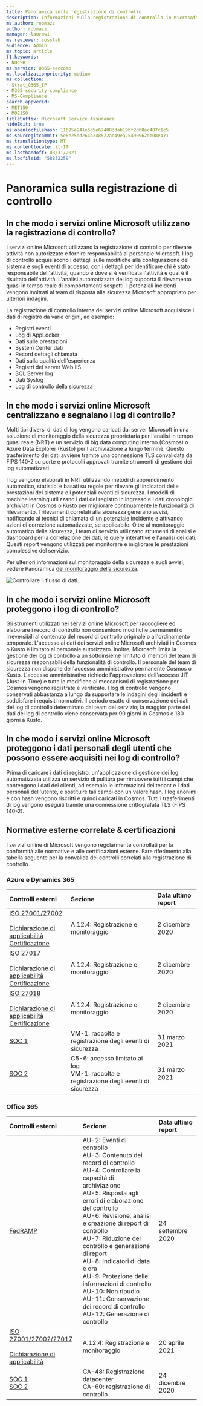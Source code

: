 ```yaml
---
title: Panoramica sulla registrazione di controllo
description: Informazioni sulla registrazione di controllo in Microsoft 365
ms.author: robmazz
author: robmazz
manager: laurawi
ms.reviewer: sosstah
audience: Admin
ms.topic: article
f1.keywords:
- NOCSH
ms.service: O365-seccomp
ms.localizationpriority: medium
ms.collection:
- Strat_O365_IP
- M365-security-compliance
- MS-Compliance
search.appverid:
- MET150
- MOE150
titleSuffix: Microsoft Service Assurance
hideEdit: true
ms.openlocfilehash: 11695a941e5d5e6740833ab19bf2d68ac487c1c5
ms.sourcegitcommit: 5e6e25ed264b248522ad49ea25490962db08e471
ms.translationtype: MT
ms.contentlocale: it-IT
ms.lasthandoff: 08/31/2021
ms.locfileid: "58832259"
---
```

# <a name="audit-logging-overview"></a>Panoramica sulla registrazione di controllo

## <a name="how-do-microsoft-online-services-employ-audit-logging"></a>In che modo i servizi online Microsoft utilizzano la registrazione di controllo?

I servizi online Microsoft utilizzano la registrazione di controllo per rilevare attività non autorizzate e fornire responsabilità al personale Microsoft. I log di controllo acquisiscono i dettagli sulle modifiche alla configurazione del sistema e sugli eventi di accesso, con i dettagli per identificare chi è stato responsabile dell'attività, quando e dove si è verificata l'attività e qual è il risultato dell'attività. L'analisi automatizzata dei log supporta il rilevamento quasi in tempo reale di comportamenti sospetti. I potenziali incidenti vengono inoltrati al team di risposta alla sicurezza Microsoft appropriato per ulteriori indagini.

La registrazione di controllo interna dei servizi online Microsoft acquisisce i dati di registro da varie origini, ad esempio:

- Registri eventi
- Log di AppLocker
- Dati sulle prestazioni
- System Center dati
- Record dettagli chiamata
- Dati sulla qualità dell'esperienza
- Registri del server Web IIS
- SQL Server log
- Dati Syslog
- Log di controllo della sicurezza

## <a name="how-do-microsoft-online-services-centralize-and-report-on-audit-logs"></a>In che modo i servizi online Microsoft centralizzano e segnalano i log di controllo?

Molti tipi diversi di dati di log vengono caricati dai server Microsoft in una soluzione di monitoraggio della sicurezza proprietaria per l'analisi in tempo quasi reale (NRT) e un servizio di big data computing interno (Cosmos) o Azure Data Explorer (Kusto) per l'archiviazione a lungo termine. Questo trasferimento dei dati avviene tramite una connessione TLS convalidata da FIPS 140-2 su porte e protocolli approvati tramite strumenti di gestione dei log automatizzati.

I log vengono elaborati in NRT utilizzando metodi di apprendimento automatico, statistici e basati su regole per rilevare gli indicatori delle prestazioni del sistema e i potenziali eventi di sicurezza. I modelli di machine learning utilizzano i dati del registro in ingresso e i dati cronologici archiviati in Cosmos o Kusto per migliorare continuamente le funzionalità di rilevamento. I rilevamenti correlati alla sicurezza generano avvisi, notificando ai tecnici di chiamata di un potenziale incidente e attivando azioni di correzione automatizzate, se applicabile. Oltre al monitoraggio automatico della sicurezza, i team di servizio utilizzano strumenti di analisi e dashboard per la correlazione dei dati, le query interattive e l'analisi dei dati. Questi report vengono utilizzati per monitorare e migliorare le prestazioni complessive del servizio.

Per ulteriori informazioni sul monitoraggio della sicurezza e sugli avvisi, vedere Panoramica [del monitoraggio della sicurezza](assurance-security-monitoring.md).

![Controllare il flusso di dati.](../media/assurance-audit-data-flow.png)

## <a name="how-do-microsoft-online-services-protect-audit-logs"></a>In che modo i servizi online Microsoft proteggono i log di controllo?

Gli strumenti utilizzati nei servizi online Microsoft per raccogliere ed elaborare i record di controllo non consentono modifiche permanenti o irreversibili al contenuto del record di controllo originale o all'ordinamento temporale. L'accesso ai dati dei servizi online Microsoft archiviati in Cosmos o Kusto è limitato al personale autorizzato. Inoltre, Microsoft limita la gestione dei log di controllo a un sottoinsieme limitato di membri del team di sicurezza responsabili della funzionalità di controllo. Il personale del team di sicurezza non dispone dell'accesso amministrativo permanente Cosmos o Kusto. L'accesso amministrativo richiede l'approvazione dell'accesso JIT (Just-In-Time) e tutte le modifiche ai meccanismi di registrazione per Cosmos vengono registrate e verificate. I log di controllo vengono conservati abbastanza a lungo da supportare le indagini degli incidenti e soddisfare i requisiti normativi. Il periodo esatto di conservazione dei dati del log di controllo determinato dai team del servizio; la maggior parte dei dati del log di controllo viene conservata per 90 giorni in Cosmos e 180 giorni a Kusto.

## <a name="how-do-microsoft-online-services-protect-user-personal-data-that-may-be-captured-in-audit-logs"></a>In che modo i servizi online Microsoft proteggono i dati personali degli utenti che possono essere acquisiti nei log di controllo?

Prima di caricare i dati di registro, un'applicazione di gestione dei log automatizzata utilizza un servizio di pulitura per rimuovere tutti i campi che contengono i dati dei clienti, ad esempio le informazioni del tenant e i dati personali dell'utente, e sostituire tali campi con un valore hash. I log anonimi e con hash vengono riscritti e quindi caricati in Cosmos. Tutti i trasferimenti di log vengono eseguiti tramite una connessione crittografata TLS (FIPS 140-2).

## <a name="related-external-regulations--certifications"></a>Normative esterne correlate & certificazioni

I servizi online di Microsoft vengono regolarmente controllati per la conformità alle normative e alle certificazioni esterne. Fare riferimento alla tabella seguente per la convalida dei controlli correlati alla registrazione di controllo.

### <a name="azure-and-dynamics-365"></a>Azure e Dynamics 365

| **Controlli esterni** | **Sezione** | **Data ultimo report** |
|:--------------------|:------------|:-----------------------|
| [ISO 27001/27002](https://servicetrust.microsoft.com/ViewPage/MSComplianceGuideV3?command=Download&downloadType=Document&downloadId=e9116047-f327-430c-a83f-166b7e561ad6&tab=7027ead0-3d6b-11e9-b9e1-290b1eb4cdeb&docTab=7027ead0-3d6b-11e9-b9e1-290b1eb4cdeb_ISO_Reports) <br><br> [Dichiarazione di applicabilità](https://servicetrust.microsoft.com/ViewPage/MSComplianceGuideV3?command=Download&downloadType=Document&downloadId=00af6c3e-7f3e-4e0d-8b0e-79f45ef2cef1&tab=7027ead0-3d6b-11e9-b9e1-290b1eb4cdeb&docTab=7027ead0-3d6b-11e9-b9e1-290b1eb4cdeb_ISO_Reports) <br> [Certificazione](https://servicetrust.microsoft.com/ViewPage/MSComplianceGuideV3?command=Download&downloadType=Document&downloadId=d7af5304-3a31-40e6-9abb-e26352305d41&tab=7027ead0-3d6b-11e9-b9e1-290b1eb4cdeb&docTab=7027ead0-3d6b-11e9-b9e1-290b1eb4cdeb_ISO_Reports) | A.12.4: Registrazione e monitoraggio | 2 dicembre 2020 |
| [ISO 27017](https://servicetrust.microsoft.com/ViewPage/MSComplianceGuideV3?command=Download&downloadType=Document&downloadId=e9116047-f327-430c-a83f-166b7e561ad6&tab=7027ead0-3d6b-11e9-b9e1-290b1eb4cdeb&docTab=7027ead0-3d6b-11e9-b9e1-290b1eb4cdeb_ISO_Reports) <br><br> [Dichiarazione di applicabilità](https://servicetrust.microsoft.com/ViewPage/MSComplianceGuideV3?command=Download&downloadType=Document&downloadId=a3bca0ac-867d-4204-b66b-13665f5f1e8d&tab=7027ead0-3d6b-11e9-b9e1-290b1eb4cdeb&docTab=7027ead0-3d6b-11e9-b9e1-290b1eb4cdeb_ISO_Reports) <br> [Certificazione](https://servicetrust.microsoft.com/ViewPage/MSComplianceGuideV3?command=Download&downloadType=Document&downloadId=25718a8a-f34d-41e1-a95a-c49246508787&tab=7027ead0-3d6b-11e9-b9e1-290b1eb4cdeb&docTab=7027ead0-3d6b-11e9-b9e1-290b1eb4cdeb_ISO_Reports) | A.12.4: Registrazione e monitoraggio | 2 dicembre 2020 |
| [ISO 27018](https://servicetrust.microsoft.com/ViewPage/MSComplianceGuideV3?command=Download&downloadType=Document&downloadId=e9116047-f327-430c-a83f-166b7e561ad6&tab=7027ead0-3d6b-11e9-b9e1-290b1eb4cdeb&docTab=7027ead0-3d6b-11e9-b9e1-290b1eb4cdeb_ISO_Reports) <br><br> [Dichiarazione di applicabilità](https://servicetrust.microsoft.com/ViewPage/MSComplianceGuideV3?command=Download&downloadType=Document&downloadId=00af6c3e-7f3e-4e0d-8b0e-79f45ef2cef1&tab=7027ead0-3d6b-11e9-b9e1-290b1eb4cdeb&docTab=7027ead0-3d6b-11e9-b9e1-290b1eb4cdeb_ISO_Reports) <br> [Certificazione](https://servicetrust.microsoft.com/ViewPage/MSComplianceGuideV3?command=Download&downloadType=Document&downloadId=56904fc3-0942-4ff5-9eef-7cabc751a25c&tab=7027ead0-3d6b-11e9-b9e1-290b1eb4cdeb&docTab=7027ead0-3d6b-11e9-b9e1-290b1eb4cdeb_ISO_Reports) | A.12.4: Registrazione e monitoraggio | 2 dicembre 2020 |
| [SOC 1](https://servicetrust.microsoft.com/ViewPage/MSComplianceGuideV3?command=Download&downloadType=Document&downloadId=b8721ebd-af20-42fe-b22f-8332b0a19517&tab=7027ead0-3d6b-11e9-b9e1-290b1eb4cdeb&docTab=7027ead0-3d6b-11e9-b9e1-290b1eb4cdeb_SOC_%2F_SSAE_16_Reports) | VM-1: raccolta e registrazione degli eventi di sicurezza | 31 marzo 2021 |
| [SOC 2](https://servicetrust.microsoft.com/ViewPage/MSComplianceGuideV3?command=Download&downloadType=Document&downloadId=234a0f57-83c1-4afc-a586-a0e7a59592f7&tab=7027ead0-3d6b-11e9-b9e1-290b1eb4cdeb&docTab=7027ead0-3d6b-11e9-b9e1-290b1eb4cdeb_SOC_%2F_SSAE_16_Reports) | C5-6: accesso limitato ai log <br> VM-1: raccolta e registrazione degli eventi di sicurezza | 31 marzo 2021 |

### <a name="office-365"></a>Office 365

| **Controlli esterni** | **Sezione** | **Data ultimo report** |
|:--------------------|:------------|:-----------------------|
| [FedRAMP](https://compliance.microsoft.com/compliancemanager) | AU-2: Eventi di controllo <br> AU-3: Contenuto dei record di controllo <br> AU-4: Controllare la capacità di archiviazione <br> AU-5: Risposta agli errori di elaborazione del controllo <br> AU-6: Revisione, analisi e creazione di report di controllo <br> AU-7: Riduzione del controllo e generazione di report <br> AU-8: Indicatori di data e ora <br> AU-9: Protezione delle informazioni di controllo  <br> AU-10: Non ripudio <br> AU-11: Conservazione dei record di controllo <br> AU-12: Generazione di controllo  | 24 settembre 2020 |
| [ISO 27001/27002/27017](https://servicetrust.microsoft.com/ViewPage/MSComplianceGuideV3?command=Download&downloadType=Document&downloadId=8d625374-4f2d-49f8-9d37-a4281ba98222&tab=7027ead0-3d6b-11e9-b9e1-290b1eb4cdeb&docTab=7027ead0-3d6b-11e9-b9e1-290b1eb4cdeb_ISO_Reports) <br><br> [Dichiarazione di applicabilità](https://servicetrust.microsoft.com/ViewPage/MSComplianceGuideV3?command=Download&downloadType=Document&downloadId=c0df4ce8-c77e-4183-84eb-c8688470d8b1&tab=7027ead0-3d6b-11e9-b9e1-290b1eb4cdeb&docTab=7027ead0-3d6b-11e9-b9e1-290b1eb4cdeb_ISO_Reports) | A.12.4: Registrazione e monitoraggio | 20 aprile 2021 |
| [SOC 1](https://servicetrust.microsoft.com/ViewPage/MSComplianceGuideV3?command=Download&downloadType=Document&downloadId=90df3f9c-3aaf-4dbf-99d0-ca9f2991721b&tab=7027ead0-3d6b-11e9-b9e1-290b1eb4cdeb&docTab=7027ead0-3d6b-11e9-b9e1-290b1eb4cdeb_SOC_%2F_SSAE_16_Reports) <br> [SOC 2](https://servicetrust.microsoft.com/ViewPage/MSComplianceGuideV3?command=Download&downloadType=Document&downloadId=a73c1738-7892-42b7-acd3-87b6371c53f6&tab=7027ead0-3d6b-11e9-b9e1-290b1eb4cdeb&docTab=7027ead0-3d6b-11e9-b9e1-290b1eb4cdeb_SOC_%2F_SSAE_16_Reports) | CA-48: Registrazione datacenter <br> CA-60: registrazione di controllo | 24 dicembre 2020 |
